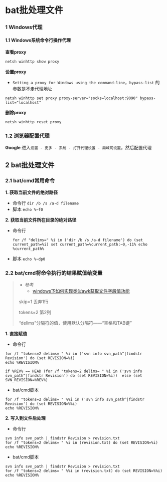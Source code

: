 # bat批处理文件

### 1 Windows代理

#### 1.1 Windows系统命令行操作代理

**查看proxy**

```bat
netsh winhttp show proxy
```

**设置proxy** 

* `Setting a proxy for Windows using the command-line`，`bypass-list` 的参数是不走代理地址

```
netsh winhttp set proxy proxy-server="socks=localhost:9090" bypass-list="localhost"
```

**删除proxy**

```bat
netsh winhttp reset proxy
```

### 1.2 浏览器配置代理

**Google** 进入`设置 - 更多 - 系统 - 打开代理设置 - 局域网设置`，然后配置代理

## 2 bat批处理文件

### 2.1 bat/cmd常用命令

**1. 获取当前文件的绝对路径**

- 命令行 `dir /b /s /a-d filename`
- 脚本 `echo %~f0`

**2. 获取当前文件所在目录的绝对路径**

- 命令行

  `for /f "delims=" %i in ('dir /b /s /a-d filename') do (set current_path=%i)
  set current_path=%current_path:~0,-11%
  echo %current_path%`

- 脚本 `echo %~dp0`

### 2.2 bat/cmd将命令执行的结果赋值给变量

> * 参考
>   * [windows下如何实现类似awk获取文件字段值功能](https://jingyan.baidu.com/article/0320e2c10ca7c31b87507bce.html)
>
> 
>
> ​	skip=1 丢弃1行
>
> ​	tokens=2 第2列
>
> ​	“delims”分隔符的值，使用默认分隔符——“空格和TAB键”

**1. 直接赋值**

* 命令行

```
for /f "tokens=2 delims= " %i in ('svn info svn_path^|findstr Revision') do (set REVISION=%i)
echo %REVISION%

if %REV% == HEAD (for /f "tokens=2 delims= " %i in ('svn info svn_path^|findstr Revision') do (set REVISION=%i))  else (set SVN_REVISION=%REV%)
```

* bat/cmd脚本

```
for /f "tokens=2 delims= " %%i in ('svn info svn_path^|findstr Revision') do (set REVISION=%%i)
echo %REVISION%
```

**2. 写入到文件后处理**

* 命令行

```
svn info svn_path | findstr Revision > revision.txt
for /f "tokens=2 delims= " %i in (revision.txt) do (set REVISION=%i)
echo %REVISION%
```

* bat/cmd脚本

```
svn info svn_path | findstr Revision > revision.txt
for /f "tokens=2 delims= " %%i in (revision.txt) do (set REVISION=%%i)
echo %REVISION%
```

